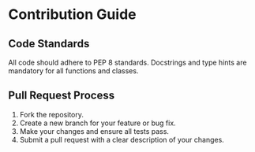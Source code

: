# Contribution Guide

## Code Standards

All code should adhere to PEP 8 standards. Docstrings and type hints are mandatory for all functions and classes.

## Pull Request Process

1.  Fork the repository.
2.  Create a new branch for your feature or bug fix.
3.  Make your changes and ensure all tests pass.
4.  Submit a pull request with a clear description of your changes.
